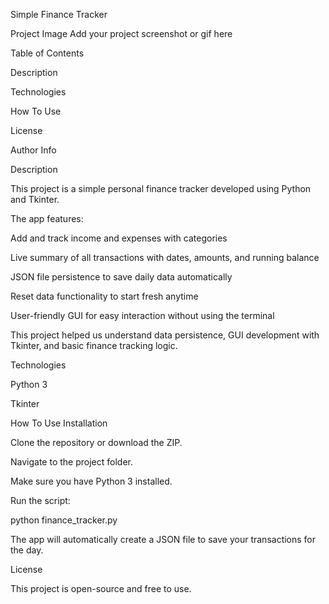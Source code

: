Simple Finance Tracker

Project Image
Add your project screenshot or gif here

Table of Contents

Description

Technologies

How To Use

License

Author Info

Description

This project is a simple personal finance tracker developed using Python and Tkinter.

The app features:

Add and track income and expenses with categories

Live summary of all transactions with dates, amounts, and running balance

JSON file persistence to save daily data automatically

Reset data functionality to start fresh anytime

User-friendly GUI for easy interaction without using the terminal

This project helped us understand data persistence, GUI development with Tkinter, and basic finance tracking logic.

Technologies

Python 3

Tkinter

How To Use
Installation

Clone the repository or download the ZIP.

Navigate to the project folder.

Make sure you have Python 3 installed.

Run the script:

python finance_tracker.py


The app will automatically create a JSON file to save your transactions for the day.

License

This project is open-source and free to use.
